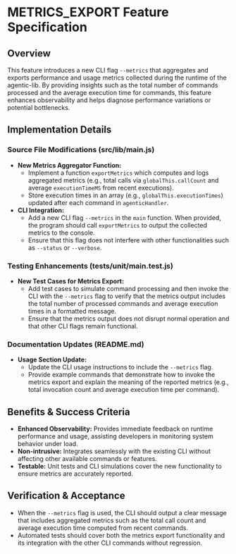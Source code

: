 # METRICS_EXPORT Feature Specification

## Overview
This feature introduces a new CLI flag `--metrics` that aggregates and exports performance and usage metrics collected during the runtime of the agentic-lib. By providing insights such as the total number of commands processed and the average execution time for commands, this feature enhances observability and helps diagnose performance variations or potential bottlenecks.

## Implementation Details
### Source File Modifications (src/lib/main.js)
- **New Metrics Aggregator Function:**
  - Implement a function `exportMetrics` which computes and logs aggregated metrics (e.g., total calls via `globalThis.callCount` and average `executionTimeMS` from recent executions).
  - Store execution times in an array (e.g., `globalThis.executionTimes`) updated after each command in `agenticHandler`.
- **CLI Integration:**
  - Add a new CLI flag `--metrics` in the `main` function. When provided, the program should call `exportMetrics` to output the collected metrics to the console.
  - Ensure that this flag does not interfere with other functionalities such as `--status` or `--verbose`.

### Testing Enhancements (tests/unit/main.test.js)
- **New Test Cases for Metrics Export:**
  - Add test cases to simulate command processing and then invoke the CLI with the `--metrics` flag to verify that the metrics output includes the total number of processed commands and average execution times in a formatted message.
  - Ensure that the metrics output does not disrupt normal operation and that other CLI flags remain functional.

### Documentation Updates (README.md)
- **Usage Section Update:**
  - Update the CLI usage instructions to include the `--metrics` flag.
  - Provide example commands that demonstrate how to invoke the metrics export and explain the meaning of the reported metrics (e.g., total invocation count and average execution time per command).

## Benefits & Success Criteria
- **Enhanced Observability:** Provides immediate feedback on runtime performance and usage, assisting developers in monitoring system behavior under load.
- **Non-intrusive:** Integrates seamlessly with the existing CLI without affecting other available commands or features.
- **Testable:** Unit tests and CLI simulations cover the new functionality to ensure metrics are accurately reported.

## Verification & Acceptance
- When the `--metrics` flag is used, the CLI should output a clear message that includes aggregated metrics such as the total call count and average execution time computed from recent commands.
- Automated tests should cover both the metrics export functionality and its integration with the other CLI commands without regression.

